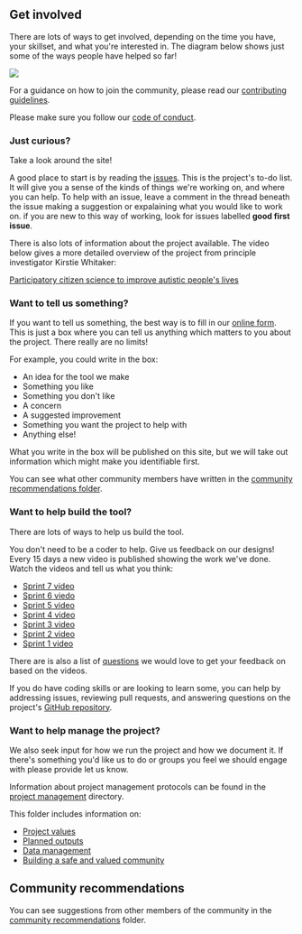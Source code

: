 ## Get involved

There are lots of ways to get involved, depending on the time you have, your skillset, and what you're interested in. The diagram below shows just some of the ways people have helped so far!

![](https://i.imgur.com/tmk03A7.png)

For a guidance on how to join the community, please read our [contributing guidelines](CONTRIBUTING.md).

Please make sure you follow our [code of conduct](https://github.com/katoss/katoss.github.io/blob/master/.github/CODE_OF_CONDUCT.md).

### Just curious?

Take a look around the site!

A good place to start is by reading the [issues](https://github.com/alan-turing-institute/AutisticaCitizenScience/issues).
This is the project's to-do list. It will give you a sense of the kinds of things we're working on, and where you can help.
To help with an issue, leave a comment in the thread beneath the issue making a suggestion or expalaining what you would like to work on.
if you are new to this way of working, look for issues labelled **good first issue**.

There is also lots of information about the project available. The video below gives a more detailed overview of the project from principle investigator Kirstie Whitaker:

[Participatory citizen science to improve autistic people's lives](https://www.youtube.com/watch?v=Ftsf21Cr4Jk&feature=youtu.be)

### Want to tell us something?

If you want to tell us something, the best way is to fill in our [online form](https://bit.ly/AutisticaTuringCitSciForm).
This is just a box where you can tell us anything which matters to you about the project.
There really are no limits!

For example, you could write in the box:

* An idea for the tool we make
* Something you like
* Something you don't like
* A concern
* A suggested improvement
* Something you want the project to help with
* Anything else!

What you write in the box will be published on this site, but we will take out information which might make you identifiable first.

You can see what other community members have written in the [community recommendations folder](/community-recommendations).

### Want to help build the tool?

There are lots of ways to help us build the tool.

You don't need to be a coder to help.
Give us feedback on our designs!
Every 15 days a new video is published showing the work we've done.
Watch the videos and tell us what you think:

* [Sprint 7 video](https://www.youtube.com/watch?v=3a3A1BxFBUU&feature=youtu.be)
* [Sprint 6 viedo](https://www.youtube.com/watch?v=UAon_KHBaMM&feature=youtu.be)
* [Sprint 5 video](https://www.youtube.com/watch?v=GWvf1KbF5GE&feature=youtu.be)
* [Sprint 4 video](https://www.youtube.com/watch?v=0VXnqlS94Oo&feature=youtu.be)
* [Sprint 3 video](https://www.youtube.com/watch?v=IG-Vq8m8ELA&feature=youtu.be)
* [Sprint 2 video](https://www.youtube.com/watch?v=A_6uOwFZRfo&feature=youtu.be)
* [Sprint 1 video](https://www.youtube.com/watch?v=4f6kn5HLysc)

There are is also a list of [questions](platform-designs/wireframes/wireframe-questions.md) we would love to get your feedback on based on the videos.

If you do have coding skills or are looking to learn some, you can help by addressing issues, reviewing pull requests, and answering questions on the project's [GitHub repository](https://github.com/alan-turing-institute/AutisticaCitizenScience).

### Want to help manage the project?

We also seek input for how we run the project and how we document it.
If there's something you'd like us to do or groups you feel we should engage with please provide let us know.

Information about project management protocols can be found in the [project management](/project-management) directory.

This folder includes information on:

* [Project values](project-management/project-values.md)
* [Planned outputs](project-management/planned-outputs.md)
* [Data management](project-management/data-management.md)
* [Building a safe and valued community](project-management/building-a-safe-community.md)

## Community recommendations

You can see suggestions from other members of the community in the [community recommendations](community-recommendations) folder.

